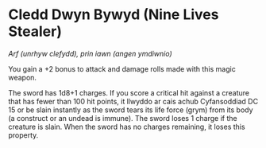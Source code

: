 # Cledd Dwyn Bywyd (Nine Lives Stealer)

*Arf (unrhyw clefydd), prin iawn (angen ymdiwnio)*

You gain a +2 bonus to attack and damage rolls made with this magic weapon.

The sword has 1d8+1 charges. If you score a critical hit against a creature that has fewer than 100 hit points, it llwyddo ar cais achub Cyfansoddiad DC 15 or be slain instantly as the sword tears its life force (grym) from its body (a construct or an undead is immune). The sword loses 1 charge if the creature is slain. When the sword has no charges remaining, it loses this property.